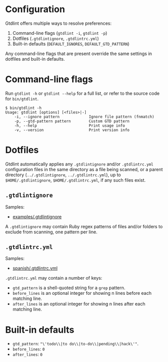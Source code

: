 # Configuration

Gtdlint offers multiple ways to resolve preferences:

1. Command-line flags (`gtdlint -i`, `gtdlint -p`)
2. Dotfiles (`.gtdlintignore`, `.gtdlintrc.yml`)
3. Built-in defaults (`DEFAULT_IGNORES`, `DEFAULT_GTD_PATTERN`)

Any command-line flags that are present override the same settings in dotfiles and built-in defaults.

# Command-line flags

Run `gtdlint -h` or `gtdlint --help` for a full list, or refer to the source code for `bin/gtdlint`.

```
$ bin/gtdlint -h
Usage: gtdlint [options] [<files>|-]
    -i, --ignore pattern             Ignore file pattern (fnmatch)
    -p, --gtd-pattern pattern        Custom GTD pattern
    -h, --help                       Print usage info
    -v, --version                    Print version info
```

# Dotfiles

Gtdlint automatically applies any `.gtdlintignore` and/or `.gtdlintrc.yml` configuration files in the same directory as a file being scanned, or a parent directory (`../.gtdlintignore`, `../.gtdlintrc.yml`), up to `$HOME/.gtdlintignore`, `$HOME/.gtdlintrc.yml`, if any such files exist.

## `.gtdlintignore`

Samples:

* [examples/.gtdlintignore](https://github.com/mcandre/gtdlint/blob/master/examples/.gtdlintignore)

A `.gtdlintignore` may contain Ruby regex patterns of files and/or folders to exclude from scanning, one pattern per line.

## `.gtdlintrc.yml`

Samples:

* [spanish/.gtdlintrc.yml](https://github.com/mcandre/gtdlint/blob/master/examples/spanish/.gtdlintrc.yml)

`.gtdlintrc.yml` may contain a number of keys:

* `gtd_pattern` is a shell-quoted string for a `grep` pattern.
* `before_lines` is an optional integer for showing n lines before each matching line.
* `after_lines` is an optional integer for showing n lines after each matching line.

# Built-in defaults

* `gtd_pattern`: `"\'todo\\|to do\\|to-do\\|pending\\|hack\'"`.
* `before_lines`: `0`
* `after_lines`: `0`
